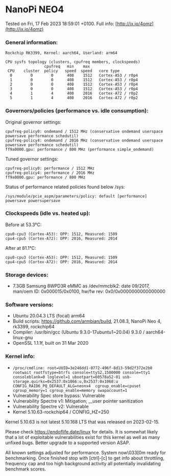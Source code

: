 # NanoPi NEO4

Tested on Fri, 17 Feb 2023 18:59:01 +0100. Full info: [http://ix.io/4omz](http://ix.io/4omz)

### General information:

    Rockchip RK3399, Kernel: aarch64, Userland: arm64
    
    CPU sysfs topology (clusters, cpufreq members, clockspeeds)
                     cpufreq   min    max
     CPU    cluster  policy   speed  speed   core type
      0        0        0      408    1512   Cortex-A53 / r0p4
      1        0        0      408    1512   Cortex-A53 / r0p4
      2        0        0      408    1512   Cortex-A53 / r0p4
      3        0        0      408    1512   Cortex-A53 / r0p4
      4        1        4      408    2016   Cortex-A72 / r0p2
      5        1        4      408    2016   Cortex-A72 / r0p2

### Governors/policies (performance vs. idle consumption):

Original governor settings:

    cpufreq-policy0: ondemand / 1512 MHz (conservative ondemand userspace powersave performance schedutil)
    cpufreq-policy4: ondemand / 2016 MHz (conservative ondemand userspace powersave performance schedutil)
    ff9a0000.gpu: performance / 800 MHz (performance simple_ondemand)

Tuned governor settings:

    cpufreq-policy0: performance / 1512 MHz
    cpufreq-policy4: performance / 2016 MHz
    ff9a0000.gpu: performance / 800 MHz

Status of performance related policies found below /sys:

    /sys/module/pcie_aspm/parameters/policy: default [performance] powersave powersupersave

### Clockspeeds (idle vs. heated up):

Before at 53.3°C:

    cpu0-cpu3 (Cortex-A53): OPP: 1512, Measured: 1509 
    cpu4-cpu5 (Cortex-A72): OPP: 2016, Measured: 2014 

After at 81.1°C:

    cpu0-cpu3 (Cortex-A53): OPP: 1512, Measured: 1509 
    cpu4-cpu5 (Cortex-A72): OPP: 2016, Measured: 2014 

### Storage devices:

  * 7.3GB Samsung 8WPD3R eMMC as /dev/mmcblk2: date 09/2017, man/oem ID: 0x000015/0x0100, hw/fw rev: 0x0/0x0000000000000000

### Software versions:

  * Ubuntu 20.04.3 LTS (focal) arm64
  * Build scripts: https://github.com/armbian/build, 21.08.3, NanoPi Neo 4, rk3399, rockchip64
  * Compiler: /usr/bin/gcc (Ubuntu 9.3.0-17ubuntu1~20.04) 9.3.0 / aarch64-linux-gnu
  * OpenSSL 1.1.1f, built on 31 Mar 2020

### Kernel info:

  * `/proc/cmdline: root=UUID=3e246dd1-0772-496f-8d13-59d2f372e2b0 rootwait rootfstype=btrfs console=ttyS2,1500000 console=tty1 consoleblank=0 loglevel=1 ubootpart=60578a52-01 usb-storage.quirks=0x2537:0x1066:u,0x2537:0x1068:u CONFIG_RAID6_PQ_DEFAULT_ALG=neonx4  cgroup_enable=cpuset cgroup_memory=1 cgroup_enable=memory swapaccount=1`
  * Vulnerability Spec store bypass: Vulnerable
  * Vulnerability Spectre v1:        Mitigation; __user pointer sanitization
  * Vulnerability Spectre v2:        Vulnerable
  * Kernel 5.10.63-rockchip64 / CONFIG_HZ=250

Kernel 5.10.63 is not latest 5.10.168 LTS that was released on 2023-02-15.

Please check https://endoflife.date/linux for details. It is somewhat likely
that a lot of exploitable vulnerabilities exist for this kernel as well as
many unfixed bugs. Better upgrade to a supported version ASAP.

All known settings adjusted for performance. System now\033[0m ready for benchmarking.
Once finished stop with [ctrl]-[c] to get info about throttling, frequency cap
and too high background activity all potentially invalidating benchmark scores.